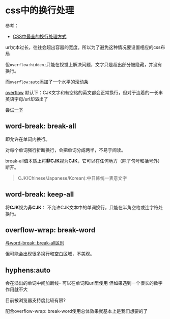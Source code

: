 # css中的换行处理

参考：
+ [CSS中最全的换行处理方式](https://www.w3cplus.com/css/where-lines-break-is-complicated-heres-all-the-related-css-and-html.html)



url文本过长，往往会超出容器的宽度。所以为了避免这种情况要设置相应的css布局

但`overflow:hidden;`只能在视觉上解决问题，文字只是超出部分被隐藏，并没有换行。

而`overflow:auto`添加了一个水平的滚动条


[overflow](http://jsbin.com/nasizomife/edit?html,output)
默认下：CJK文字和有空格的英文都会正常换行，但对于连着的一长串英语字母/url却溢出了


[尝试一下](https://codepen.io/airen/pen/QrxEeQ)

## word-break: break-all

即允许在单词内换行。

对每个单词强行折断换行，会把单词分成两半，不易于阅读。

break-all值本质上将**非CJK**视为**CJK**，它可以在任何地方（除了句号和括号外）断开。

> CJK(Chinese/Japanese/Korean):中日韩统一表意文字

## word-break: keep-all

将**CJK**视为**非CJK**： 不允许CJK文本中的单词换行，只能在半角空格或连字符处换行。


## overflow-wrap: break-word

[与word-break: break-all区别](http://www.zhangxinxu.com/study/201511/word-break-break-all-word-wrap-break-word.html)

但可能会出现很多换行和空白区域，不美观。


## hyphens:auto

会在溢出的单词中间加断线`-` 可以在单词和url里使用 但如果遇到一个很长的数字作用就不大


目前被浏览器支持度比较有限?

配合overflow-wrap: break-word使用总体效果就基本上是我们想要的了
